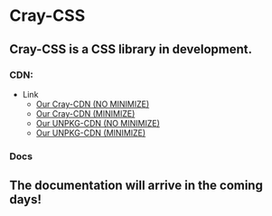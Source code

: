 # Cray-CSS
## Cray-CSS is a CSS library in development.

### CDN:

* Link
  * [Our Cray-CDN (NO MINIMIZE)](https://cdn.cray-dev.com/cray-css.css)
  * [Our Cray-CDN (MINIMIZE)](https://cdn.cray-dev.com/cray-css-minimize.css)
  * [Our UNPKG-CDN (NO MINIMIZE)](https://unpkg.com/cray-css@1.0.2/css/cray-css.css)
  * [Our UNPKG-CDN (MINIMIZE)](https://unpkg.com/cray-css@1.0.2/css/cray-css-minimize.css)

### Docs
## The documentation will arrive in the coming days!